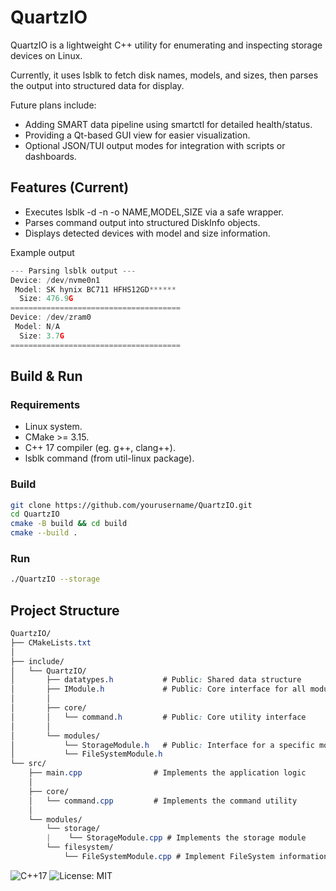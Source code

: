 # QuartzIO

QuartzIO is a lightweight C++ utility for enumerating and inspecting storage devices on Linux.  

Currently, it uses lsblk to fetch disk names, models, and sizes, then parses the output into structured data for display.

Future plans include:  
* Adding SMART data pipeline using smartctl for detailed health/status.
* Providing a Qt-based GUI view for easier visualization.
* Optional JSON/TUI output modes for integration with scripts or dashboards.

## Features (Current)

* Executes lsblk -d -n -o NAME,MODEL,SIZE via a safe wrapper.
* Parses command output into structured DiskInfo objects.
* Displays detected devices with model and size information.

Example output

```cpp
--- Parsing lsblk output ---
Device: /dev/nvme0n1
 Model: SK hynix BC711 HFHS12GD******
  Size: 476.9G
======================================
Device: /dev/zram0
 Model: N/A
  Size: 3.7G
======================================
```

## Build & Run

### Requirements
* Linux system.
* CMake >= 3.15.
* C++ 17 compiler (eg. g++, clang++).
* lsblk command (from util-linux package).
  
### Build
```bash
git clone https://github.com/yourusername/QuartzIO.git
cd QuartzIO
cmake -B build && cd build
cmake --build .
```

### Run
```bash
./QuartzIO --storage
```

## Project Structure

```css
QuartzIO/
├── CMakeLists.txt
│
├── include/
│   └── QuartzIO/
│       ├── datatypes.h           # Public: Shared data structure
│       ├── IModule.h             # Public: Core interface for all modules
│       │
│       ├── core/
│       │   └── command.h         # Public: Core utility interface
│       │
│       └── modules/
│           └── StorageModule.h   # Public: Interface for a specific module
│           └── FileSystemModule.h
└── src/
    ├── main.cpp                # Implements the application logic
    │
    ├── core/
    │   └── command.cpp         # Implements the command utility
    │
    └── modules/
        └── storage/
        |    └── StorageModule.cpp # Implements the storage module
        └── filesystem/
            └── FileSystemModule.cpp # Implement FileSystem information.  
```

![C++17](https://img.shields.io/badge/C%2B%2B-17-blue.svg)
![License: MIT](https://img.shields.io/badge/License-MIT-green.svg)



